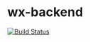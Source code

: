 wx-backend
====

[![Build Status](https://travis-ci.org/hpeng526/wx-backend.svg?branch=master)](https://travis-ci.org/hpeng526/wx-backend)